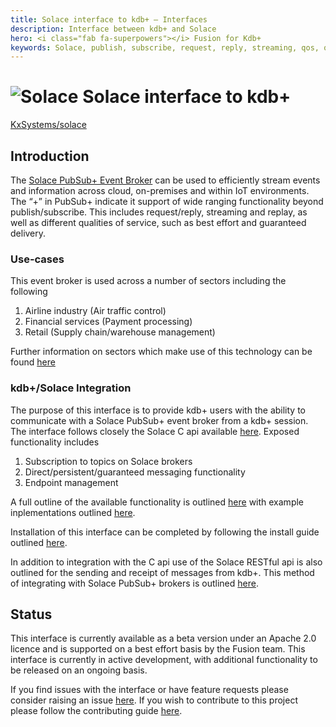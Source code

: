 ```yaml
---
title: Solace interface to kdb+ – Interfaces
description: Interface between kdb+ and Solace 
hero: <i class="fab fa-superpowers"></i> Fusion for Kdb+
keywords: Solace, publish, subscribe, request, reply, streaming, qos, q
---
```

# ![Solace](../img/solace.jpeg) Solace interface to kdb+

<i class="fab fa-github"></i> [KxSystems/solace](https://github.com/KxSystems/solace)

## Introduction

The [Solace PubSub+ Event Broker](https://solace.com/products/event-broker/software/) can be used to efficiently stream events and information across cloud, on-premises and within IoT environments. The “+” in PubSub+ indicate it support of wide ranging functionality beyond publish/subscribe. This includes request/reply, streaming and replay, as well as different qualities of service, such as best effort and guaranteed delivery.

### Use-cases

This event broker is used across a number of sectors including the following

1. Airline industry (Air traffic control)
2. Financial services (Payment processing)
3. Retail (Supply chain/warehouse management)

Further information on sectors which make use of this technology can be found [here](https://solace.com/use-cases/)

### kdb+/Solace Integration

The purpose of this interface is to provide kdb+ users with the ability to communicate with a Solace PubSub+ event broker from a kdb+ session. The interface follows closely the Solace C api available [here](https://docs.solace.com/Solace-PubSub-Messaging-APIs/C-API/c-api-home.htm). Exposed functionality includes

1. Subscription to topics on Solace brokers
2. Direct/persistent/guaranteed messaging functionality
3. Endpoint management

A full outline of the available functionality is outlined [here](user-guide.md) with example inplementations outlined [here](examples.md).

Installation of this interface can be completed by following the install guide outlined [here](https://github.com/KxSystems/solace#installation).


In addition to integration with the C api use of the Solace RESTful api is also outlined for the sending and receipt of messages from kdb+. This method of integrating with Solace PubSub+ brokers is outlined [here](solacerest.md).

## Status

This interface is currently available as a beta version under an Apache 2.0 licence and is supported on a best effort basis by the Fusion team. This interface is currently in active development, with additional functionality to be released on an ongoing basis.

If you find issues with the interface or have feature requests please consider raising an issue [here](https://github.com/KxSystems/solace/issues). If you wish to contribute to this project please follow the contributing guide [here](https://github.com/KxSystems/solace/blob/master/CONTRIBUTING.md).
